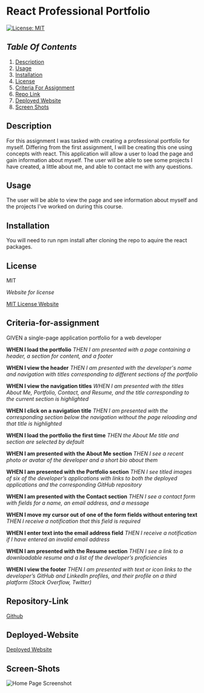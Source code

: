 # React Professional Portfolio

[![License: MIT](https://img.shields.io/badge/License-MIT-yellow.svg)](https://opensource.org/licenses/MIT)

## _Table Of Contents_

1. [Description](#description)
2. [Usage](#usage)
3. [Installation](#installation)
4. [License](#license)
5. [Criteria For Assignment](#criteria-for-assignment)
6. [Repo Link](#repository-link)
7. [Deployed Website](#deployed-website)
8. [Screen Shots](#screen-shots)

## Description

For this assignment I was tasked with creating a professional portfolio for myself. Differing from the first assignment, I will be creating this one using concepts with react. This application will allow a user to load the page and gain information about myself. The user will be able to see some projects I have created, a little about me, and able to contact me with any questions.

## Usage

The user will be able to view the page and see information about myself and the projects I've worked on during this course.

## Installation

You will need to run npm install after cloning the repo to aquire the react packages.

## License

MIT

_Website for license_

[MIT License Website](https://mit-license.org/)

## Criteria-for-assignment

GIVEN a single-page application portfolio for a web developer

**WHEN I load the portfolio**
*THEN I am presented with a page containing a header, a section for content, and a footer*

**WHEN I view the header**
*THEN I am presented with the developer's name and navigation with titles corresponding to different sections of the portfolio*

**WHEN I view the navigation titles**
*WHEN I am presented with the titles About Me, Portfolio, Contact, and Resume, and the title corresponding to the current section is highlighted*

**WHEN I click on a navigation title**
*THEN I am presented with the corresponding section below the navigation without the page reloading and that title is highlighted*

**WHEN I load the portfolio the first time**
*THEN the About Me title and section are selected by default*

**WHEN I am presented with the About Me section**
*THEN I see a recent photo or avatar of the developer and a short bio about them*

**WHEN I am presented with the Portfolio section**
*THEN I see titled images of six of the developer’s applications with links to both the deployed applications and the corresponding GitHub repository*

**WHEN I am presented with the Contact section**
*THEN I see a contact form with fields for a name, an email address, and a message*

**WHEN I move my cursor out of one of the form fields without entering text**
*THEN I receive a notification that this field is required*

**WHEN I enter text into the email address field**
*THEN I receive a notification if I have entered an invalid email address*

**WHEN I am presented with the Resume section**
*THEN I see a link to a downloadable resume and a list of the developer’s proficiencies*

**WHEN I view the footer**
*THEN I am presented with text or icon links to the developer’s GitHub and LinkedIn profiles, and their profile on a third platform (Stack Overflow, Twitter)*

## Repository-Link

[Github](https://github.com/PintoDrop/reactpro)

## Deployed-Website

[Deployed Website]()

## Screen-Shots

![Home Page Screenshot]()


<!-- 

how to sizde images
how to fix nav bar
how to make footer appear correclty
 -->





<!-- # Getting Started with Create React App

This project was bootstrapped with [Create React App](https://github.com/facebook/create-react-app).

## Available Scripts

In the project directory, you can run:

### `npm start`

Runs the app in the development mode.\
Open [http://localhost:3000](http://localhost:3000) to view it in your browser.

The page will reload when you make changes.\
You may also see any lint errors in the console.

### `npm test`

Launches the test runner in the interactive watch mode.\
See the section about [running tests](https://facebook.github.io/create-react-app/docs/running-tests) for more information.

### `npm run build`

Builds the app for production to the `build` folder.\
It correctly bundles React in production mode and optimizes the build for the best performance.

The build is minified and the filenames include the hashes.\
Your app is ready to be deployed!

See the section about [deployment](https://facebook.github.io/create-react-app/docs/deployment) for more information.

### `npm run eject`

**Note: this is a one-way operation. Once you `eject`, you can't go back!**

If you aren't satisfied with the build tool and configuration choices, you can `eject` at any time. This command will remove the single build dependency from your project.

Instead, it will copy all the configuration files and the transitive dependencies (webpack, Babel, ESLint, etc) right into your project so you have full control over them. All of the commands except `eject` will still work, but they will point to the copied scripts so you can tweak them. At this point you're on your own.

You don't have to ever use `eject`. The curated feature set is suitable for small and middle deployments, and you shouldn't feel obligated to use this feature. However we understand that this tool wouldn't be useful if you couldn't customize it when you are ready for it.

## Learn More

You can learn more in the [Create React App documentation](https://facebook.github.io/create-react-app/docs/getting-started).

To learn React, check out the [React documentation](https://reactjs.org/).

### Code Splitting

This section has moved here: [https://facebook.github.io/create-react-app/docs/code-splitting](https://facebook.github.io/create-react-app/docs/code-splitting)

### Analyzing the Bundle Size

This section has moved here: [https://facebook.github.io/create-react-app/docs/analyzing-the-bundle-size](https://facebook.github.io/create-react-app/docs/analyzing-the-bundle-size)

### Making a Progressive Web App

This section has moved here: [https://facebook.github.io/create-react-app/docs/making-a-progressive-web-app](https://facebook.github.io/create-react-app/docs/making-a-progressive-web-app)

### Advanced Configuration

This section has moved here: [https://facebook.github.io/create-react-app/docs/advanced-configuration](https://facebook.github.io/create-react-app/docs/advanced-configuration)

### Deployment

This section has moved here: [https://facebook.github.io/create-react-app/docs/deployment](https://facebook.github.io/create-react-app/docs/deployment)

### `npm run build` fails to minify

This section has moved here: [https://facebook.github.io/create-react-app/docs/troubleshooting#npm-run-build-fails-to-minify](https://facebook.github.io/create-react-app/docs/troubleshooting#npm-run-build-fails-to-minify) -->
